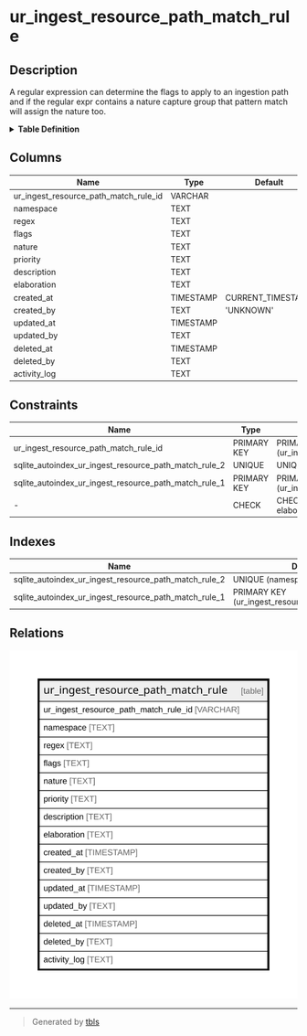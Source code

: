 # ur_ingest_resource_path_match_rule

## Description

A regular expression can determine the flags to apply to an ingestion path  
and if the regular expr contains a nature capture group that pattern match  
will assign the nature too.

<details>
<summary><strong>Table Definition</strong></summary>

```sql
CREATE TABLE "ur_ingest_resource_path_match_rule" (
    "ur_ingest_resource_path_match_rule_id" VARCHAR PRIMARY KEY NOT NULL,
    "namespace" TEXT NOT NULL,
    "regex" TEXT NOT NULL,
    "flags" TEXT NOT NULL,
    "nature" TEXT,
    "priority" TEXT,
    "description" TEXT,
    "elaboration" TEXT CHECK(json_valid(elaboration) OR elaboration IS NULL),
    "created_at" TIMESTAMP DEFAULT CURRENT_TIMESTAMP,
    "created_by" TEXT DEFAULT 'UNKNOWN',
    "updated_at" TIMESTAMP,
    "updated_by" TEXT,
    "deleted_at" TIMESTAMP,
    "deleted_by" TEXT,
    "activity_log" TEXT,
    UNIQUE("namespace", "regex")
)
```

</details>

## Columns

| Name                                  | Type      | Default           | Nullable | Comment                                                 |
| ------------------------------------- | --------- | ----------------- | -------- | ------------------------------------------------------- |
| ur_ingest_resource_path_match_rule_id | VARCHAR   |                   | false    | {"isSqlDomainZodDescrMeta":true,"isVarChar":true}       |
| namespace                             | TEXT      |                   | false    |                                                         |
| regex                                 | TEXT      |                   | false    |                                                         |
| flags                                 | TEXT      |                   | false    |                                                         |
| nature                                | TEXT      |                   | true     |                                                         |
| priority                              | TEXT      |                   | true     |                                                         |
| description                           | TEXT      |                   | true     |                                                         |
| elaboration                           | TEXT      |                   | true     | {"isSqlDomainZodDescrMeta":true,"isJsonText":true}      |
| created_at                            | TIMESTAMP | CURRENT_TIMESTAMP | true     |                                                         |
| created_by                            | TEXT      | 'UNKNOWN'         | true     |                                                         |
| updated_at                            | TIMESTAMP |                   | true     |                                                         |
| updated_by                            | TEXT      |                   | true     |                                                         |
| deleted_at                            | TIMESTAMP |                   | true     |                                                         |
| deleted_by                            | TEXT      |                   | true     |                                                         |
| activity_log                          | TEXT      |                   | true     | {"isSqlDomainZodDescrMeta":true,"isJsonSqlDomain":true} |

## Constraints

| Name                                                  | Type        | Definition                                            |
| ----------------------------------------------------- | ----------- | ----------------------------------------------------- |
| ur_ingest_resource_path_match_rule_id                 | PRIMARY KEY | PRIMARY KEY (ur_ingest_resource_path_match_rule_id)   |
| sqlite_autoindex_ur_ingest_resource_path_match_rule_2 | UNIQUE      | UNIQUE (namespace, regex)                             |
| sqlite_autoindex_ur_ingest_resource_path_match_rule_1 | PRIMARY KEY | PRIMARY KEY (ur_ingest_resource_path_match_rule_id)   |
| -                                                     | CHECK       | CHECK(json_valid(elaboration) OR elaboration IS NULL) |

## Indexes

| Name                                                  | Definition                                          |
| ----------------------------------------------------- | --------------------------------------------------- |
| sqlite_autoindex_ur_ingest_resource_path_match_rule_2 | UNIQUE (namespace, regex)                           |
| sqlite_autoindex_ur_ingest_resource_path_match_rule_1 | PRIMARY KEY (ur_ingest_resource_path_match_rule_id) |

## Relations

![er](ur_ingest_resource_path_match_rule.svg)

---

> Generated by [tbls](https://github.com/k1LoW/tbls)
